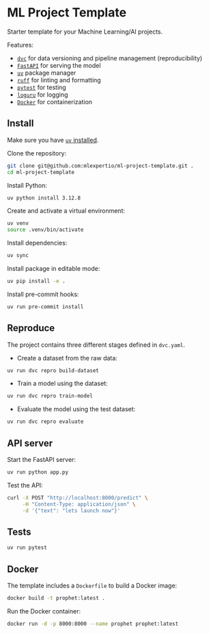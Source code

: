 # ML Project Template

Starter template for your Machine Learning/AI projects.

Features:

- [`dvc`](https://dvc.org/) for data versioning and pipeline management (reproducibility)
- [`FastAPI`](https://fastapi.tiangolo.com/) for serving the model
- [`uv`](https://docs.astral.sh/uv/) package manager
- [`ruff`](https://docs.astral.sh/ruff/) for linting and formatting
- [`pytest`](https://docs.pytest.org/en/stable/) for testing
- [`loguru`](https://loguru.readthedocs.io/en/stable/) for logging
- [`Docker`](https://www.docker.com/) for containerization


## Install

Make sure you have [`uv` installed](https://docs.astral.sh/uv/getting-started/installation/).

Clone the repository:

```bash
git clone git@github.com:mlexpertio/ml-project-template.git .
cd ml-project-template
```

Install Python:

```bash
uv python install 3.12.8
```

Create and activate a virtual environment:

```bash
uv venv
source .venv/bin/activate
```

Install dependencies:

```bash
uv sync
```

Install package in editable mode:

```bash
uv pip install -e .
```

Install pre-commit hooks:

```bash
uv run pre-commit install
```

## Reproduce

The project contains three different stages defined in `dvc.yaml`.

- Create a dataset from the raw data:

```bash
uv run dvc repro build-dataset
```

- Train a model using the dataset:

```bash
uv run dvc repro train-model
```

- Evaluate the model using the test dataset:

```bash
uv run dvc repro evaluate
```

## API server

Start the FastAPI server:

```bash
uv run python app.py
```

Test the API:

```bash
curl -X POST "http://localhost:8000/predict" \
     -H "Content-Type: application/json" \
     -d '{"text": "lets launch now"}'
```

## Tests

```bash
uv run pytest
```

## Docker

The template includes a `Dockerfile` to build a Docker image:

```bash
docker build -t prophet:latest .
```

Run the Docker container:

```bash
docker run -d -p 8000:8000 --name prophet prophet:latest
```